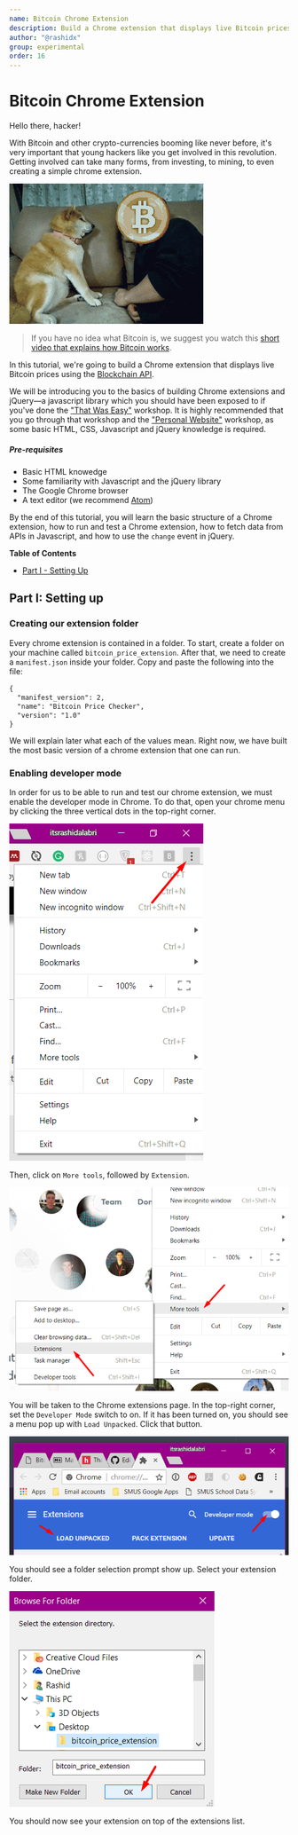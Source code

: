 ```yaml
---
name: Bitcoin Chrome Extension
description: Build a Chrome extension that displays live Bitcoin prices.
author: "@rashidx"
group: experimental
order: 16
---
```


# Bitcoin Chrome Extension
Hello there, hacker!

With Bitcoin and other crypto-currencies booming like never before, it's very important that young hackers like you get involved in this revolution. Getting involved can take many forms, from investing, to mining, to even creating a simple chrome extension.

![Bitcoin meme](img/0_intro_meme.gif)

> If you have no idea what Bitcoin is, we suggest you watch this [short video that explains how Bitcoin works](1).

In this tutorial, we're going to build a Chrome extension that displays live Bitcoin prices using the [Blockchain API](2).

We will be introducing you to the basics of building Chrome extensions and jQuery—a javascript library which you should have been exposed to if you've done the ["That Was Easy"](3) workshop. It is highly recommended that you go through that workshop and the ["Personal Website"](4) workshop, as some basic HTML, CSS, Javascript and jQuery knowledge is required.

##### Pre-requisites
* Basic HTML knowedge
* Some familiarity with Javascript and the jQuery library
* The Google Chrome browser
* A text editor (we recommend [Atom](5))

By the end of this tutorial, you will learn the basic structure of a Chrome extension, how to run and test a Chrome extension, how to fetch data from APIs in Javascript, and how to use the `change` event in jQuery.

**Table of Contents**
- [Part I - Setting Up](#part-i-setting-up)

## Part I: Setting up
### Creating our extension folder
Every chrome extension is contained in a folder. To start, create a folder on your machine called `bitcoin_price_extension`. After that, we need to create a `manifest.json` inside your folder. Copy and paste the following into the file:
```
{
  "manifest_version": 2,
  "name": "Bitcoin Price Checker",
  "version": "1.0"
}
```
We will explain later what each of the values mean. Right now, we have built the most basic version of a chrome extension that one can run.
### Enabling developer mode
In order for us to be able to run and test our chrome extension, we must enable the developer mode in Chrome. To do that, open your chrome menu by clicking the three vertical dots in the top-right corner.

![Opening the Chrome menu](img/1_chrome_menu.png)

Then, click on `More tools`, followed by `Extension`.

![Clicking on the Extensions after expanding the More Tools menu](img/2_tools_extensions.png)

You will be taken to the Chrome extensions page. In the top-right corner, set the `Developer Mode` switch to on. If it has been turned on, you should see a menu pop up with `Load Unpacked`. Click that button.

![Toggling developer mode](img/3_toggle_dev_mode.png)

You should see a folder selection prompt show up. Select your extension folder.

![Selecting extension folder](img/4_select_extension_folder.png)

You should now see your extension on top of the extensions list.

[1]: https://www.youtube.com/watch?v=Gc2en3nHxA4
[2]: https://blockchain.info/api
[3]: https://hackclub.com/workshops/that_was_easy
[4]: https://hackclub.com/workshops/personal_website
[5]: https://atom.io/
